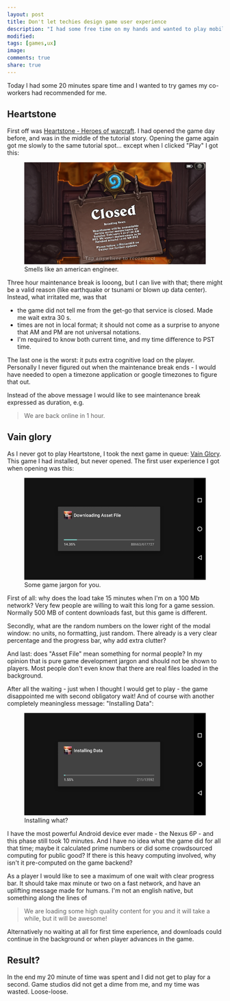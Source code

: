 ```yaml
---
layout: post
title: Don't let techies design game user experience
description: "I had some free time on my hands and wanted to play mobile games... but the games did not let me play (and made me angry)."
modified:
tags: [games,ux]
image: 
comments: true
share: true
---
```


Today I had some 20 minutes spare time and I wanted to try games my co-workers had recommended for me. 

## Heartstone

First off was [Heartstone - Heroes of warcraft](http://us.battle.net/hearthstone/en/). I had opened 
the game day before, and was in the middle of the tutorial story. Opening the game again got me slowly
to the same tutorial spot... except when I clicked "Play" I got this: 

<figure>
	<img src="/images/2016-02-02/heartstone-maintenance-break.png" alt="Heartstone maintenance break.">
    <figcaption>Smells like an american engineer.</figcaption>
</figure>

Three hour maintenance break is looong, but I can live with that; there might be a valid reason (like 
earthquake or tsunami or blown up data center). Instead, what irritated me, was that 

- the game did not tell me from the get-go that service is closed. Made me wait extra 30 s.
- times are not in local format; it should not come as a surprise to anyone that AM and PM are not universal notations.
- I'm required to know both current time, and my time difference to PST time. 

The last one is the worst: it puts extra cognitive load on the player. Personally I never figured out 
when the maintenance break ends - I would have needed to open a timezone application or google 
timezones to figure that out. 

Instead of the above message I would like to see maintenance break expressed as duration, e.g. 

> We are back online in 1 hour.

## Vain glory

As I never got to play Heartstone, I took the next game in queue: [Vain Glory](http://www.vainglorygame.com/). 
This game I had installed, but never opened. The first user experience I got when opening was this: 

<figure>
	<img src="/images/2016-02-02/vain-glory-downloading-asset-file.png" alt="Vain Glory downloading asset file.">
    <figcaption>Some game jargon for you.</figcaption>
</figure>

First of all: why does the load take 15 minutes when I'm on a 100 Mb network? Very few people are willing to 
wait this long for a game session. Normally 500 MB of content downloads fast, but this game is different.

Secondly, what are the random numbers on the lower right of the modal window: no units, no formatting, 
just random. There already is a very clear percentage and the progress bar, why add extra clutter?

And last: does "Asset File" mean something for normal people? In my opinion that is pure game development 
jargon and should not be shown to players. Most people don't even know that there are real files loaded 
in the background. 

After all the waiting - just when I thought I would get to play - the game disappointed me with second 
obligatory wait! And of course with another completely meaningless message: "Installing Data": 

<figure>
	<img src="/images/2016-02-02/vain-glory-installing-data.png" alt="Vain Glory installing data.">
    <figcaption>Installing what?</figcaption>
</figure>

I have the most powerful Android device ever made - the Nexus 6P - and this phase still took 10 minutes. 
And I have no idea what the game did for all that time; maybe it calculated prime numbers or did some 
crowdsourced computing for public good? If there is this heavy computing involved, why isn't it 
pre-computed on the game backend?

As a player I would like to see a maximum of one wait with clear progress bar. It should take max minute or two 
on a fast network, and have an uplifting message made for humans. I'm not an english native, but something 
along the lines of 

> We are loading some high quality content for you and it will take a while, but it will be awesome! 

Alternatively no waiting at all for first time experience, and downloads could continue 
in the background or when player advances in the game. 

## Result?

In the end my 20 minute of time was spent and I did not get to play for a second. Game studios did not 
get a dime from me, and my time was wasted. Loose-loose.